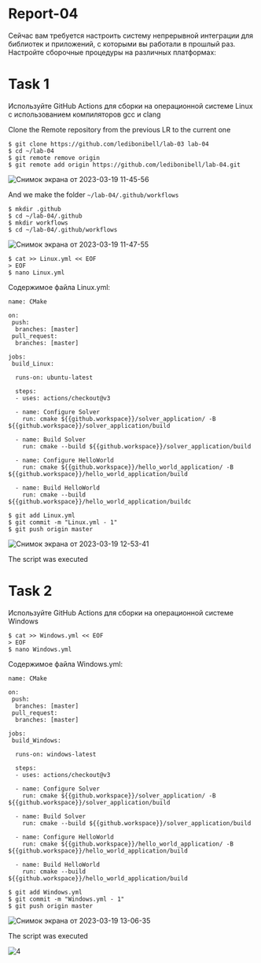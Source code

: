 # Report-04

Сейчас вам требуется настроить систему непрерывной интеграции для библиотек и приложений, с которыми вы работали в прошлый раз. Настройте сборочные процедуры на различных платформах:

# Task 1

Используйте GitHub Actions для сборки на операционной системе Linux с использованием компиляторов gcc и clang

Clone the Remote repository from the previous LR to the current one

```
$ git clone https://github.com/ledibonibell/lab-03 lab-04
$ cd ~/lab-04
$ git remote remove origin
$ git remote add origin https://github.com/ledibonibell/lab-04.git
```
![Снимок экрана от 2023-03-19 11-45-56](https://user-images.githubusercontent.com/125737299/226168945-d269c627-e590-4d2b-97ca-58e4046cf4a5.png)


And we make the folder `~/lab-04/.github/workflows`
```
$ mkdir .github
$ cd ~/lab-04/.github
$ mkdir workflows
$ cd ~/lab-04/.github/workflows
```
![Снимок экрана от 2023-03-19 11-47-55](https://user-images.githubusercontent.com/125737299/226168959-1f395faa-d6c6-4e5d-8acb-de0c122ceaeb.png)

```
$ cat >> Linux.yml << EOF
> EOF
$ nano Linux.yml
```

Содержимое файла Linux.yml:

```
name: CMake

on:
 push:
  branches: [master]
 pull_request:
  branches: [master]

jobs: 
 build_Linux:

  runs-on: ubuntu-latest

  steps:
  - uses: actions/checkout@v3

  - name: Configure Solver
    run: cmake ${{github.workspace}}/solver_application/ -B ${{github.workspace}}/solver_application/build

  - name: Build Solver
    run: cmake --build ${{github.workspace}}/solver_application/build

  - name: Configure HelloWorld
    run: cmake ${{github.workspace}}/hello_world_application/ -B ${{github.workspace}}/hello_world_application/build

  - name: Build HelloWorld
    run: cmake --build ${{github.workspace}}/hello_world_application/buildс
```

```
$ git add Linux.yml
$ git commit -m "Linux.yml - 1"
$ git push origin master
```
![Снимок экрана от 2023-03-19 12-53-41](https://user-images.githubusercontent.com/125737299/226168997-4253e284-d152-4166-a08b-50fb8544141f.png)


The script was executed

# Task 2

Используйте GitHub Actions для сборки на операционной системе Windows

```
$ cat >> Windows.yml << EOF
> EOF
$ nano Windows.yml
```


Содержимое файла Windows.yml:

```
name: CMake

on:
 push:
  branches: [master]
 pull_request:
  branches: [master]

jobs: 
 build_Windows:

  runs-on: windows-latest

  steps:
  - uses: actions/checkout@v3

  - name: Configure Solver
    run: cmake ${{github.workspace}}/solver_application/ -B ${{github.workspace}}/solver_application/build

  - name: Build Solver
    run: cmake --build ${{github.workspace}}/solver_application/build

  - name: Configure HelloWorld
    run: cmake ${{github.workspace}}/hello_world_application/ -B ${{github.workspace}}/hello_world_application/build

  - name: Build HelloWorld
    run: cmake --build ${{github.workspace}}/hello_world_application/build
```

```
$ git add Windows.yml
$ git commit -m "Windows.yml - 1"
$ git push origin master
```
![Снимок экрана от 2023-03-19 13-06-35](https://user-images.githubusercontent.com/125737299/226169021-d6f8e74d-6d17-4cfd-b0c5-2665d3b60524.png)


The script was executed

![4](https://github.com/Alinoos/lab-04/assets/126507425/25fc0671-6069-409f-8b86-c34981bba5da)
